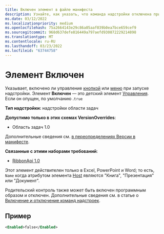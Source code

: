 ```yaml
---
title: Включен элемент в файле манифеста
description: Узнайте, как указать, что команда надстройки отключена при запуске надстройки.
ms.date: 03/12/2022
ms.localizationpriority: medium
ms.openlocfilehash: 75a2664143e29c86a05aaf039b0ea7bce659cef9
ms.sourcegitcommit: 968d637defe816449a797aefd930872229214898
ms.translationtype: MT
ms.contentlocale: ru-RU
ms.lasthandoff: 03/23/2022
ms.locfileid: "63744758"
---
```

# <a name="enabled-element"></a>Элемент Включен

Указывает, включено ли управление [кнопкой](control-button.md) или [меню](control-menu.md) при запуске надстройки. Элемент **Включен** — это детский элемент [Управления](control.md). Если он опущен, по умолчанию .`true`

**Тип надстройки:** надстройки области задач

**Допустимо только в этих схемах VersionOverrides**:

- Область задач 1.0

Дополнительные сведения см. [в переопределениях Версии в манифесте](../../develop/add-in-manifests.md#version-overrides-in-the-manifest).

**Связанные с этими наборами требований**:

- [RibbonApi 1.0](../requirement-sets/ribbon-api-requirement-sets.md)

Этот элемент действителен только в Excel, PowerPoint и Word; то есть, `Name` когда атрибутом элемента [Host](host.md) являются "Книга", "Презентация" или "Документ".

Родительский контроль также может быть включен программным образом и отключен. Дополнительные сведения см. в статье о [Включение и отключение команд надстроек](../../design/disable-add-in-commands.md).

## <a name="example"></a>Пример

```xml
<Enabled>false</Enabled>
```

